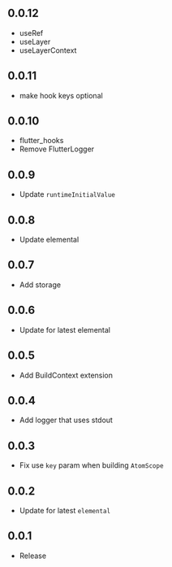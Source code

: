 ## 0.0.12

- useRef
- useLayer
- useLayerContext

## 0.0.11

- make hook keys optional

## 0.0.10

- flutter_hooks
- Remove FlutterLogger

## 0.0.9

- Update `runtimeInitialValue`

## 0.0.8

- Update elemental

## 0.0.7

- Add storage

## 0.0.6

- Update for latest elemental

## 0.0.5

- Add BuildContext extension

## 0.0.4

- Add logger that uses stdout

## 0.0.3

- Fix use `key` param when building `AtomScope`

## 0.0.2

- Update for latest `elemental`

## 0.0.1

- Release
